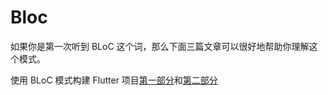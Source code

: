# Bloc

如果你是第一次听到 BLoC 这个词，那么下面三篇文章可以很好地帮助你理解这个模式。

使用 BLoC 模式构建 Flutter 项目[第一部分](https://medium.com/flutterpub/architecting-your-flutter-project-bd04e144a8f1)和[第二部分](https://medium.com/flutterpub/architect-your-flutter-project-using-bloc-pattern-part-2-d8dd1eca9ba5)
